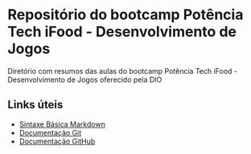 # Repositório do bootcamp Potência Tech iFood - Desenvolvimento de Jogos
Diretório com resumos das aulas do bootcamp Potência Tech iFood - Desenvolvimento de Jogos oferecido pela DIO

## Links úteis
- [Sintaxe Básica Markdown](https://www.markdownguide.org/)
- [Documentação Git](https://git-scm.com/doc)
- [Documentação GitHub](https://docs.github.com/en)
